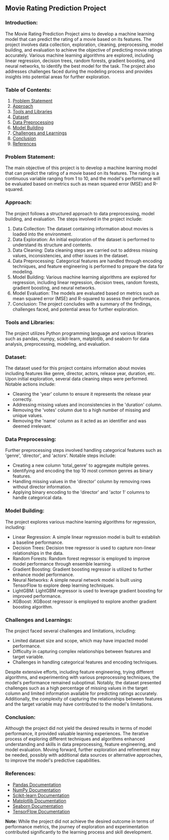 ## Movie Rating Prediction Project

### Introduction:
The Movie Rating Prediction Project aims to develop a machine learning model that can predict the rating of a movie based on its features. The project involves data collection, exploration, cleaning, preprocessing, model building, and evaluation to achieve the objective of predicting movie ratings accurately. Various machine learning algorithms are explored, including linear regression, decision trees, random forests, gradient boosting, and neural networks, to identify the best model for the task. The project also addresses challenges faced during the modeling process and provides insights into potential areas for further exploration.

### Table of Contents:
1. [Problem Statement](#problem-statement)
2. [Approach](#approach)
3. [Tools and Libraries](#tools-and-libraries)
4. [Dataset](#dataset)
5. [Data Preprocessing](#data-preprocessing)
6. [Model Building](#model-building)
7. [Challenges and Learnings](#challenges-and-learnings)
8. [Conclusion](#conclusion)
9. [References](#references)


### Problem Statement:
The main objective of this project is to develop a machine learning model that can predict the rating of a movie based on its features. The rating is a continuous variable ranging from 1 to 10, and the model's performance will be evaluated based on metrics such as mean squared error (MSE) and R-squared.

### Approach:
The project follows a structured approach to data preprocessing, model building, and evaluation. The steps involved in the project include:

1. Data Collection: The dataset containing information about movies is loaded into the environment.
2. Data Exploration: An initial exploration of the dataset is performed to understand its structure and contents.
3. Data Cleaning: Data cleaning steps are carried out to address missing values, inconsistencies, and other issues in the dataset.
4. Data Preprocessing: Categorical features are handled through encoding techniques, and feature engineering is performed to prepare the data for modeling.
5. Model Building: Various machine learning algorithms are explored for regression, including linear regression, decision trees, random forests, gradient boosting, and neural networks.
6. Model Evaluation: The models are evaluated based on metrics such as mean squared error (MSE) and R-squared to assess their performance.
7. Conclusion: The project concludes with a summary of the findings, challenges faced, and potential areas for further exploration.

### Tools and Libraries:
The project utilizes Python programming language and various libraries such as pandas, numpy, scikit-learn, matplotlib, and seaborn for data analysis, preprocessing, modeling, and evaluation.

### Dataset:
The dataset used for this project contains information about movies including features like genre, director, actors, release year, duration, etc. Upon initial exploration, several data cleaning steps were performed. Notable actions include:

- Cleaning the 'year' column to ensure it represents the release year correctly.
- Addressing missing values and inconsistencies in the 'duration' column.
- Removing the 'votes' column due to a high number of missing and unique values.
- Removing the 'name' column as it acted as an identifier and was deemed irrelevant.

### Data Preprocessing:
Further preprocessing steps involved handling categorical features such as 'genre', 'director', and 'actors'. Notable steps include:

- Creating a new column 'total_genre' to aggregate multiple genres.
- Identifying and encoding the top 10 most common genres as binary features.
- Handling missing values in the 'director' column by removing rows without director information.
- Applying binary encoding to the 'director' and 'actor 1' columns to handle categorical data.

### Model Building:
The project explores various machine learning algorithms for regression, including:

- Linear Regression: A simple linear regression model is built to establish a baseline performance.
- Decision Trees: Decision tree regressor is used to capture non-linear relationships in the data.
- Random Forests: Random forest regressor is employed to improve model performance through ensemble learning.
- Gradient Boosting: Gradient boosting regressor is utilized to further enhance model performance.
- Neural Networks: A simple neural network model is built using TensorFlow to explore deep learning techniques.
- LightGBM: LightGBM regressor is used to leverage gradient boosting for improved performance.
- XGBoost: XGBoost regressor is employed to explore another gradient boosting algorithm.

### Challenges and Learnings:
The project faced several challenges and limitations, including:

- Limited dataset size and scope, which may have impacted model performance.
- Difficulty in capturing complex relationships between features and target variable.
- Challenges in handling categorical features and encoding techniques.

Despite extensive efforts, including feature engineering, trying different algorithms, and experimenting with various preprocessing techniques, the model's performance remained suboptimal. Notably, the dataset presented challenges such as a high percentage of missing values in the target column and limited information available for predicting ratings accurately. Additionally, the complexity of capturing the relationships between features and the target variable may have contributed to the model's limitations.

### Conclusion:
Although the project did not yield the desired results in terms of model performance, it provided valuable learning experiences. The iterative process of exploring different techniques and algorithms enhanced understanding and skills in data preprocessing, feature engineering, and model evaluation. Moving forward, further exploration and refinement may be needed, possibly with additional data sources or alternative approaches, to improve the model's predictive capabilities.


### References:
- [Pandas Documentation](https://pandas.pydata.org/docs/)
- [NumPy Documentation](https://numpy.org/doc/)
- [Scikit-learn Documentation](https://scikit-learn.org/stable/documentation.html)
- [Matplotlib Documentation](https://matplotlib.org/stable/contents.html)
- [Seaborn Documentation](https://seaborn.pydata.org/tutorial.html)
- [TensorFlow Documentation](https://www.tensorflow.org/api_docs)


**Note:** While the project did not achieve the desired outcome in terms of performance metrics, the journey of exploration and experimentation contributed significantly to the learning process and skill development.